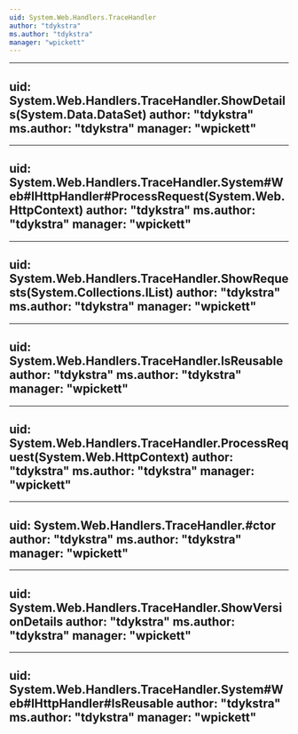 ```yaml
---
uid: System.Web.Handlers.TraceHandler
author: "tdykstra"
ms.author: "tdykstra"
manager: "wpickett"
---
```


---
uid: System.Web.Handlers.TraceHandler.ShowDetails(System.Data.DataSet)
author: "tdykstra"
ms.author: "tdykstra"
manager: "wpickett"
---

---
uid: System.Web.Handlers.TraceHandler.System#Web#IHttpHandler#ProcessRequest(System.Web.HttpContext)
author: "tdykstra"
ms.author: "tdykstra"
manager: "wpickett"
---

---
uid: System.Web.Handlers.TraceHandler.ShowRequests(System.Collections.IList)
author: "tdykstra"
ms.author: "tdykstra"
manager: "wpickett"
---

---
uid: System.Web.Handlers.TraceHandler.IsReusable
author: "tdykstra"
ms.author: "tdykstra"
manager: "wpickett"
---

---
uid: System.Web.Handlers.TraceHandler.ProcessRequest(System.Web.HttpContext)
author: "tdykstra"
ms.author: "tdykstra"
manager: "wpickett"
---

---
uid: System.Web.Handlers.TraceHandler.#ctor
author: "tdykstra"
ms.author: "tdykstra"
manager: "wpickett"
---

---
uid: System.Web.Handlers.TraceHandler.ShowVersionDetails
author: "tdykstra"
ms.author: "tdykstra"
manager: "wpickett"
---

---
uid: System.Web.Handlers.TraceHandler.System#Web#IHttpHandler#IsReusable
author: "tdykstra"
ms.author: "tdykstra"
manager: "wpickett"
---
